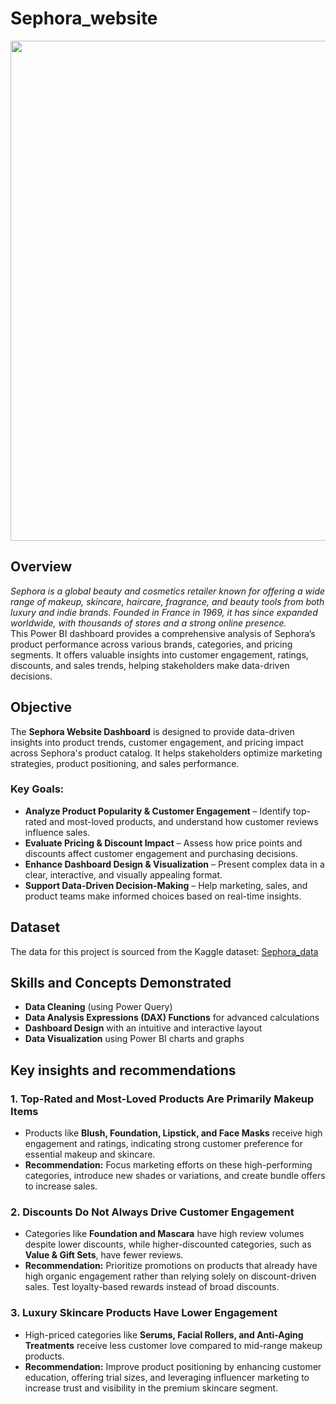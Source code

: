 # Sephora_website
<img src="https://www.thebudgetfashionista.com/wp-content/uploads/2021/03/sephora-logo-720x405.jpg" width="800">

## Overview
<i>Sephora is a global beauty and cosmetics retailer known for offering a wide range of makeup, skincare, haircare, fragrance, and beauty tools from both luxury and indie brands. Founded in France in 1969, it has since expanded worldwide, with thousands of stores and a strong online presence.</i>
<br>This Power BI dashboard provides a comprehensive analysis of Sephora’s product performance across various brands, categories, and pricing segments. It offers valuable insights into customer engagement, ratings, discounts, and sales trends, helping stakeholders make data-driven decisions.
## Objective 
<p>The <strong>Sephora Website Dashboard</strong> is designed to provide data-driven insights into product trends, customer engagement, and pricing impact across Sephora's product catalog. It helps stakeholders optimize marketing strategies, product positioning, and sales performance.</p>

<h3>Key Goals:</h3>
<ul>
    <li><strong>Analyze Product Popularity & Customer Engagement</strong> – Identify top-rated and most-loved products, and understand how customer reviews influence sales.</li>
    <li><strong>Evaluate Pricing & Discount Impact</strong> – Assess how price points and discounts affect customer engagement and purchasing decisions.</li>
    <li><strong>Enhance Dashboard Design & Visualization</strong> – Present complex data in a clear, interactive, and visually appealing format.</li>
    <li><strong>Support Data-Driven Decision-Making</strong> – Help marketing, sales, and product teams make informed choices based on real-time insights.</li>
</ul>

## Dataset 
The data for this project is sourced from the Kaggle dataset: <a href = "https://www.kaggle.com/datasets/raghadalharbi/all-products-available-on-sephora-website">Sephora_data</a>

## Skills and Concepts Demonstrated
<ul>
    <li><strong>Data Cleaning</strong> (using Power Query)</li>
    <li><strong>Data Analysis Expressions (DAX) Functions</strong> for advanced calculations</li>
    <li><strong>Dashboard Design</strong> with an intuitive and interactive layout</li>
    <li><strong>Data Visualization</strong> using Power BI charts and graphs</li>
</ul>

## Key insights and recommendations
<h3>1. Top-Rated and Most-Loved Products Are Primarily Makeup Items</h3>
<ul>
    <li>Products like <strong>Blush, Foundation, Lipstick, and Face Masks</strong> receive high engagement and ratings, indicating strong customer preference for essential makeup and skincare.</li>
    <li><strong>Recommendation:</strong> Focus marketing efforts on these high-performing categories, introduce new shades or variations, and create bundle offers to increase sales.</li>
</ul>

<h3>2. Discounts Do Not Always Drive Customer Engagement</h3>
<ul>
    <li>Categories like <strong>Foundation and Mascara</strong> have high review volumes despite lower discounts, while higher-discounted categories, such as <strong>Value & Gift Sets</strong>, have fewer reviews.</li>
    <li><strong>Recommendation:</strong> Prioritize promotions on products that already have high organic engagement rather than relying solely on discount-driven sales. Test loyalty-based rewards instead of broad discounts.</li>
</ul>

<h3>3. Luxury Skincare Products Have Lower Engagement</h3>
<ul>
    <li>High-priced categories like <strong>Serums, Facial Rollers, and Anti-Aging Treatments</strong> receive less customer love compared to mid-range makeup products.</li>
    <li><strong>Recommendation:</strong> Improve product positioning by enhancing customer education, offering trial sizes, and leveraging influencer marketing to increase trust and visibility in the premium skincare segment.</li>
</ul>


